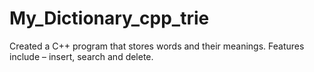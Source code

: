 # My_Dictionary_cpp_trie
Created a C++ program that stores words and their meanings.
Features include – insert, search and delete.
